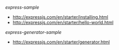 *express-sample*

- http://expressjs.com/en/starter/installing.html
- http://expressjs.com/en/starter/hello-world.html

*express-generator-sample*

- http://expressjs.com/en/starter/generator.html

